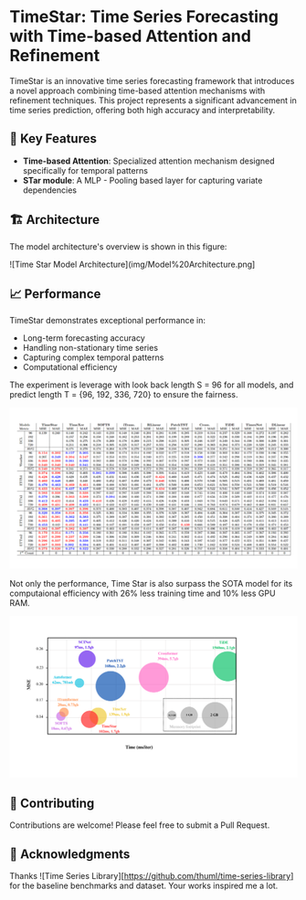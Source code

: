 # TimeStar: Time Series Forecasting with Time-based Attention and Refinement

TimeStar is an innovative time series forecasting framework that introduces a novel approach combining time-based attention mechanisms with refinement techniques. This project represents a significant advancement in time series prediction, offering both high accuracy and interpretability.

## 🌟 Key Features

- **Time-based Attention**: Specialized attention mechanism designed specifically for temporal patterns
- **STar module**: A MLP - Pooling based layer for capturing variate dependencies

## 🏗️ Architecture

The model architecture's overview is shown in this figure:

![Time Star Model Architecture](img/Model%20Architecture.png]

## 📈 Performance

TimeStar demonstrates exceptional performance in:

- Long-term forecasting accuracy
- Handling non-stationary time series
- Capturing complex temporal patterns
- Computational efficiency

The experiment is leverage with look back length S = 96 for all models, and predict length T = {96, 192, 336, 720} to ensure the fairness.

![Full result](img/Final%20result.svg)

Not only the performance, Time Star is also surpass the SOTA model for its computaional efficiency with 26% less training time and 10% less GPU RAM.

![Time and space complexity](img/Time%20%20performance%20chart.svg)

## 🤝 Contributing

Contributions are welcome! Please feel free to submit a Pull Request.

## 🙏 Acknowledgments

Thanks ![Time Series Library][https://github.com/thuml/time-series-library] for the baseline benchmarks and dataset. Your works inspired me a lot.
